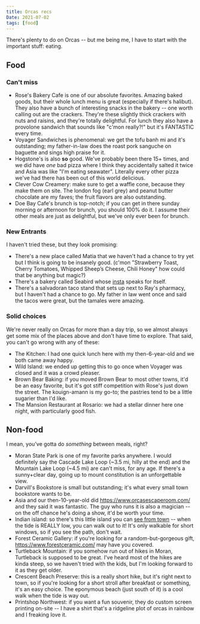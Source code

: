 ```yaml
---
title: Orcas recs
Date: 2021-07-02
tags: [food]
---
```


There's plenty to do on Orcas -- but me being me, I have to start with the
important stuff: eating.

## Food

### Can't miss

* Rose's Bakery Cafe is one of our absolute favorites. Amazing baked goods,
  but their whole lunch menu is great (especially if there's halibut). They
  also have a bunch of interesting snacks in the bakery -- one worth calling
  out are the crackers. They're these slightly thick crackers with nuts and
  raisins, and they're totally delightful. For lunch they also have a
  provolone sandwich that sounds like "c'mon really?!" but it's FANTASTIC
  every time.
* Voyager Sandwiches is phenomenal: we get the tofu banh mi and it's
  outstanding; my father-in-law does the roast pork sanguche on baguette and
  sings high praise for it.
* Hogstone's is also **so** good. We've probably been there 15+ times, and we
  did have *one* bad pizza where I think they accidentally salted it twice and
  Asia was like "I'm eating seawater". Literally every other pizza we've had
  there has been out of this world delicious.
* Clever Cow Creamery: make sure to get a waffle cone, because they make them
  on site. The london fog (earl grey) and peanut butter chocolate are my
  faves; the fruit flavors are also outstanding.
* Doe Bay Cafe's brunch is top-notch; if you can get in there sunday morning
  or afternoon for brunch, you should 100% do it. I assume their other meals
  are just as delightful, but we've only ever been for brunch.

### New Entrants

I haven't tried these, but they look promising:

* There's a new place called Matia that we haven't had a chance to try yet but
  I think is going to be insanely good. (c'mon "Strawberry Toast, Cherry
  Tomatoes, Whipped Sheep’s Cheese, Chili Honey" how could that be anything
  but magic?)
* There's a bakery called Seabird whose
  [insta](https://www.instagram.com/seabirdbakeshop/) speaks for itself.
* There's a salvadoran taco stand that sets up next to Ray's pharmacy, but I
  haven't had a chance to go. My father in law went once and said the tacos
  were great, but the tamales were amazing.

### Solid choices

We're never really on Orcas for more than a day trip, so we almost always get
some mix of the places above and don't have time to explore. That said, you
can't go wrong with any of these:

* The Kitchen: I had one quick lunch here with my then-6-year-old and we both
  came away happy.
* Wild Island: we ended up getting this to go once when Voyager was closed and
  it was a crowd pleaser.
* Brown Bear Baking: if you moved Brown Bear to most other towns, it'd be an
  easy favorite, but it's got stiff competition with Rose's just down the
  street. The kouign-amann is my go-to; the pastries tend to be a little
  sugarier than I'd like.
* The Mansion Restaurant at Rosario: we had a stellar dinner here one night,
  with particularly good fish.
  
## Non-food

I mean, you've gotta do *something* between meals, right?

* Moran State Park is one of my favorite parks anywhere. I would definitely
  say the Cascade Lake Loop (~3.5 mi, hilly at the end) and the Mountain Lake
  Loop (~4.5 mi) are can't miss, for any age. If there's a sunny+clear day,
  going up to mount constitution is an unforgettable view.
* Darvill's Bookstore is small but outstanding; it's what every small town
  bookstore wants to be.
* Asia and our then-10-year-old did https://www.orcasescaperoom.com/ and they
  said it was fantastic. The guy who runs it is also a magician -- on the off
  chance he's doing a show, it'd be worth your time.
* Indian island: so there's this little island you can [see from
  town](https://sites.google.com/site/indianislandproject/) -- when the tide
  is REALLY low, you can walk out to it! It's only walkable for short windows,
  so if you see the path, don't wait.
* Forest Ceramic Gallery: if you're looking for a random-but-gorgeous gift, https://www.forestceramic.com/ may have you covered.
* Turtleback Mountain: if you somehow run out of hikes in Moran, Turtleback is
  supposed to be great. I've heard most of the hikes are kinda steep, so we
  haven't tried with the kids, but I'm looking forward to it as they get older.
* Crescent Beach Preserve: this is a really short hike, but it's right next to
  town, so if you're looking for a short stroll after breakfast or something,
  it's an easy choice. The eponymous beach (just south of it) is a cool walk
  when the tide is way out.
* Printshop Northwest: if you want a fun souvenir, they do custom screen
  printing on-site -- I have a shirt that's a ridgeline plot of orcas in
  rainbow and I freaking love it.
